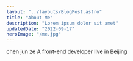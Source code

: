 ```yaml
---
layout: "../layouts/BlogPost.astro"
title: "About Me"
description: "Lorem ipsum dolor sit amet"
updatedDate: "2022-09-17"
heroImage: "/me.jpg"
---
```

chen jun ze
A front-end developer 
live in Beijing